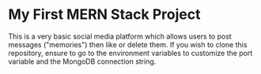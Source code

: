 # My First MERN Stack Project

This is a very basic social media platform which allows users to post messages ("memories") then like or delete them. If you wish to clone this repository, ensure to go to the environment variables to customize the port variable and the MongoDB connection string.
